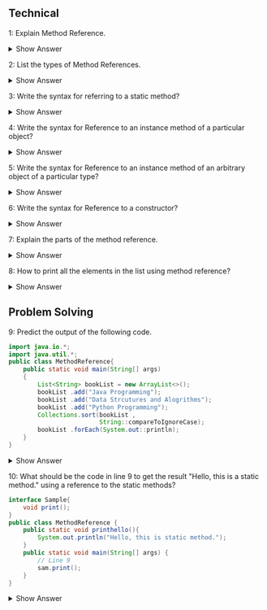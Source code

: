 ## Technical
1: Explain Method Reference.

<details><summary> Show Answer</summary>

It is to refer the method of functional interface. While using a lambda expression to refer to a method, we can use a method reference instead of a lambda expressison.

</details>

2: List the types of Method References.

<details><summary> Show Answer</summary>

- Reference to a static method.
- Reference to an instance method.
- Reference to an instance method of an arbitrary object of a particular type
- Reference to a constructor.

</details>

3: Write the syntax for referring to a static method?

<details><summary> Show Answer</summary>

- ContainingClass::staticMethodName
- We can refer to the static method by calling its name with the class where it resides.

</details>

4: Write the syntax for Reference to an instance method of a particular object?

<details><summary> Show Answer</summary>

- containingObject::instanceMethodName
- use the instance method name of the particular object name.

</details>

5: Write the syntax for Reference to an instance method of an arbitrary object of a particular type?

<details><summary> Show Answer</summary>

- We can mention the type with the instance method name of the object.
- 	ContainingType::methodName

</details>

6: Write the syntax for Reference to a constructor?

<details><summary> Show Answer</summary>

- ClassName::new
- Now is the keyword to refer to the constructor with the class name.

</details>

 7: Explain the parts of the method reference.

 
<details><summary> Show Answer</summary>

- It has 2 parts. class/object and method/constructor.
- Separated by :: (double colons)
- No additional parameters passed in method reference.

</details>

8: How to print all the elements in the list using method reference?

<details><summary> Show Answer</summary>


              list.forEach(System.out::println);  <br>

- Here we are using the forEach method to display the elements one by one in the list.

</details>

## Problem Solving

9: Predict the output of the following code.

``` java
import java.io.*;
import java.util.*;
public class MethodReference{
    public static void main(String[] args)
    {
        List<String> bookList = new ArrayList<>();
        bookList .add("Java Programming");
        bookList .add("Data Strcutures and Alogrithms");
        bookList .add("Python Programming");
        Collections.sort(bookList ,
                         String::compareToIgnoreCase);
        bookList .forEach(System.out::println);
    }
}
``` 

<details><summary> Show Answer</summary>

   Data Structures and Alogrithms<br>
   Java Programming<br>
   Python Programming
   -  This is an example of Reference to an instance method of an arbitrary object of a particular type.
   -  First, it will sort the list and apply compareToIgnoreCase to return the result.

</details>

10: What should be the code in line 9  to get the result "Hello, this is a static method." using a reference to the static methods?

``` java
interface Sample{  
    void print();  
}  
public class MethodReference {  
    public static void printhello(){  
        System.out.println("Hello, this is static method.");  
    }  
    public static void main(String[] args) {  
        // Line 9
        sam.print();  
    }  
}  
```
<details><summary> Show Answer</summary>

 Sample sam = MethodReference::printhello;  <br>
 - Here the static method reference printhello() refers to its functional method print() in the interface Sample.

 </details>




